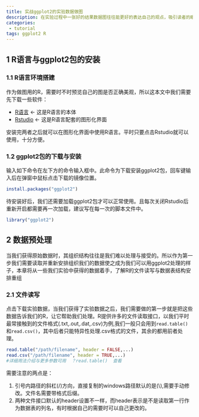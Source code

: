 ```yaml
---
title: 实战ggplot2的实验数据做图
description: 在实验过程中一张好的结果数据图往往能更好的表达自己的观点，吸引读者的眼球，同时给与别人高端的感觉。本文将从计算生物模拟实验的结果出发做图，浅析R语言的ggplot2包如何制作一张美观的实验图片。
categories:
 - tutorial
tags: ggplot2 R
---
```


## 1 R语言与ggplot2包的安装
### 1.1 R语言环境搭建
作为做图用的R，需要时不时预览自己的图是否正确美观，所以这本文中我们需要先下载一些软件：
 - [R语言](https://mirrors.ustc.edu.cn/CRAN/) <- 这是R语言的本体
 - [Rstudio](https://www.rstudio.com/products/rstudio/download/) <- 这是R语言配套的图形化界面

安装完两者之后就可以在图形化界面中使用R语言。平时只要点击Rstudio就可以使用，十分方便。
### 1.2 ggplot2包的下载与安装
输入如下命令在左下方的命令输入框中。此命令为下载安装ggplot2包，回车键输入后在弹窗中鼠标点击下载的镜像位置。
```R
install.packages("ggplot2")
```
待安装好后，我们还需要加载ggplot2包才可以正常使用。且每次关闭Rstudio后重新开启都需要再一次加载，建议写在每一次的脚本文件中。
```R
library("ggplot2")
```

## 2 数据预处理
当我们获得原始数据时，其组织结构往往是我们难以处理与接受的。所以作为第一步我们需要读取并重新安排组织我们的数据使之成为我们可以用ggplot2处理的样子，本章将从一些我们实验中获得的数据着手，了解R的文件读写与数据表结构安排重组
### 2.1 文件读写
点击下载实验数据，当我们获得了实验数据之后，我们需要做的第一步就是把这些数据告诉我们的R，让它帮助我们处理。R提供许多的文件读取接口，以我们平时最常接触到的文件格式(.txt,.out,.dat,.csv)为例,我们一般只会用到`read.table()`和`read.csv()`，其中后者只能特异性处理.csv格式的文件，其余的都用前者处理。
```R
read.table("/path/filename", header = FALSE,...)
read.csv("/path/filename", header = TRUE,...)
#详细用法介绍与更多参数可用  ？read.table()  查看
```
需要注意的两点是：
1. 引号内路径的斜杠(/)方向，直接复制的windows路径默认的是(\\),需要手动修改。文件名需要带格式后缀。
2. 两种文件接口默认的header设置不一样，而header表示是不是读取第一行作为数据表的列名，有时根据自己的需要时可以自己更改的。
